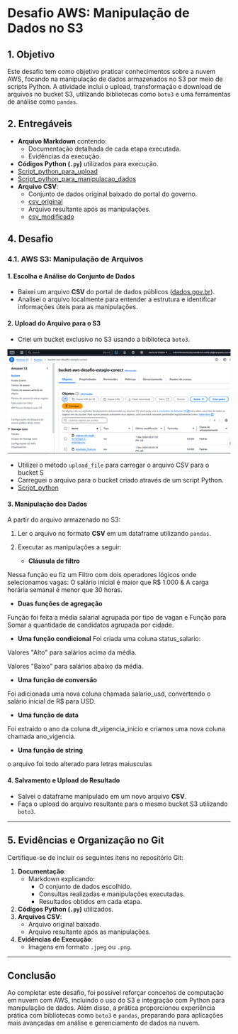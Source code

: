 # Desafio AWS: Manipulação de Dados no S3

## 1. Objetivo

Este desafio tem como objetivo praticar conhecimentos sobre a nuvem AWS, focando na manipulação de dados armazenados no S3 por meio de scripts Python. A atividade inclui o upload, transformação e download de arquivos no bucket S3, utilizando bibliotecas como `boto3` e uma ferramentas de análise como `pandas`.

## 2. Entregáveis

- **Arquivo Markdown** contendo:
  - Documentação detalhada de cada etapa executada.
  - Evidências da execução.
- **Códigos Python (`.py`)** utilizados para execução.
- [Script_python_para_upload](../desafio/upload_para-S3.py)
- [Script_python_para_manipulacao_dados](../desafio/arquivo_final.py)
- **Arquivo CSV**:
  - Conjunto de dados original baixado do portal do governo.
  - [csv_original](../desafio/relacao-de-vagas-de-estagio-e-emprego.csv)
  - Arquivo resultante após as manipulações.
  - [csv_modificado](../desafio/resultado_final.csv)


## 4. Desafio

### 4.1. AWS S3: Manipulação de Arquivos

#### 1. Escolha e Análise do Conjunto de Dados

- Baixei um arquivo **CSV** do portal de dados públicos ([dados.gov.br](http://dados.gov.br)).
- Analisei o arquivo localmente para entender a estrutura e identificar informações úteis para as manipulações.

#### 2. Upload do Arquivo para o S3

- Criei um bucket exclusivo no S3 usando a biblioteca `boto3`.

![imagem do bucket](../evidencias/bucetk_desafio.png)
- Utilizei o método `upload_file` para carregar o arquivo CSV para o bucket S
- Carreguei o arquivo para o bucket criado através de um script Python.
- [Script_python](../desafio/upload_para-S3.py)

#### 3. Manipulação dos Dados

A partir do arquivo armazenado no S3:

1. Ler o arquivo no formato **CSV** em um dataframe utilizando `pandas`.
2. Executar as manipulações a seguir:

   - **Cláusula de filtro** 

  Nessa função eu fiz um Filtro com dois operadores lógicos onde selecionamos vagas:
  O salário inicial é maior que R$ 1.000 & A carga horária semanal é menor que 30 horas.

   - **Duas funções de agregação** 

Função foi feita a média salarial agrupada por tipo de vagan e
Função para Somar a quantidade de candidatos agrupada por cidade.

   - **Uma função condicional** 
 Foi criada uma coluna status_salario:

Valores "Alto" para salários acima da média.

Valores "Baixo" para salários abaixo da média.

   - **Uma função de conversão**

   Foi adicionada uma nova coluna chamada salario_usd, convertendo o salário inicial de R$ para USD.

   - **Uma função de data** 

Foi extraido o ano da coluna dt_vigencia_inicio e criamos uma nova coluna chamada ano_vigencia.

   - **Uma função de string**

   o arquivo foi todo alterado para letras maiusculas

#### 4. Salvamento e Upload do Resultado

- Salvei o dataframe manipulado em um novo arquivo **CSV**.
- Faça o upload do arquivo resultante para o mesmo bucket S3 utilizando `boto3`.

---

## 5. Evidências e Organização no Git

Certifique-se de incluir os seguintes itens no repositório Git:

1. **Documentação**:
   - Markdown explicando:
     - O conjunto de dados escolhido.
     - Consultas realizadas e manipulações executadas.
     - Resultados obtidos em cada etapa.
2. **Códigos Python (`.py`)** utilizados.
3. **Arquivos CSV**:
   - Arquivo original baixado.
   - Arquivo resultante após as manipulações.
4. **Evidências de Execução**:
   - Imagens em formato `.jpeg` ou `.png`.

---

## Conclusão

Ao completar este desafio, foi possível reforçar conceitos de computação em nuvem com AWS, incluindo o uso do S3 e integração com Python para manipulação de dados. Além disso, a prática proporcionou experiência prática com bibliotecas como `boto3` e `pandas`, preparando para aplicações mais avançadas em análise e gerenciamento de dados na nuvem.
